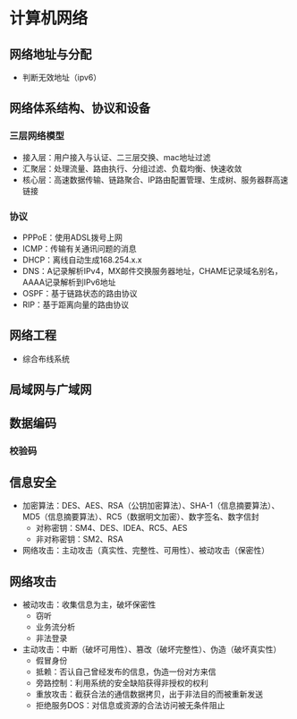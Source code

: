# 计算机网络

## 网络地址与分配
- 判断无效地址（ipv6）

## 网络体系结构、协议和设备
### 三层网络模型
- 接入层：用户接入与认证、二三层交换、mac地址过滤
- 汇聚层：处理流量、路由执行、分组过滤、负载均衡、快速收敛
- 核心层：高速数据传输、链路聚合、IP路由配置管理、生成树、服务器群高速链接

### 协议
- PPPoE：使用ADSL拨号上网
- ICMP：传输有关通讯问题的消息
- DHCP：离线自动生成168.254.x.x
- DNS：A记录解析IPv4，MX邮件交换服务器地址，CHAME记录域名别名，AAAA记录解析到IPv6地址
- OSPF：基于链路状态的路由协议
- RIP：基于距离向量的路由协议
## 网络工程
- 综合布线系统

## 局域网与广域网

## 数据编码
### 校验码

## 信息安全
- 加密算法：DES、AES、RSA（公钥加密算法）、SHA-1（信息摘要算法）、MD5（信息摘要算法）、RC5（数据明文加密）、数字签名、数字信封
  - 对称密钥：SM4、DES、IDEA、RC5、AES
  - 非对称密钥：SM2、RSA
- 网络攻击：主动攻击（真实性、完整性、可用性）、被动攻击（保密性）


## 网络攻击
- 被动攻击：收集信息为主，破坏保密性
  - 窃听
  - 业务流分析
  - 非法登录
- 主动攻击：中断（破坏可用性）、篡改（破坏完整性）、伪造（破坏真实性）
  - 假冒身份
  - 抵赖：否认自己曾经发布的信息，伪造一份对方来信
  - 旁路控制：利用系统的安全缺陷获得非授权的权利
  - 重放攻击：截获合法的通信数据拷贝，出于非法目的而被重新发送
  - 拒绝服务DOS：对信息或资源的合法访问被无条件阻止
